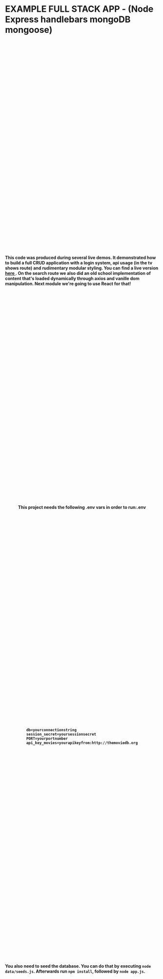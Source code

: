 # EXAMPLE FULL STACK APP - (Node Express handlebars mongoDB mongoose)

This code was produced during several live demos. It demonstrated how to build a full CRUD application with a login system, api usage (in the tv shows route) and rudimentary modular styling. You can find a live version<a href="https://movie-app-ironhack.herokuapp.com/"> here </a>. On the search route we also did an old school implementation of content that's loaded dynamically through axios and vanille dom manipulation. Next module we're going to use React for that!

This project needs the following .env vars in order to run:

.env
```
db=yourconnectionstring
session_secret=yoursessionsecret
PORT=yourportnumber
api_key_movies=yourapikeyfrom:http://themoviedb.org
```
You also need to seed the database. You can do that by executing `node data/seeds.js`. Afterwards run `npm install`, followed by `node app.js`.

<style>
    body{
        display: flex;
        justify-content: center;
        flex-wrap: wrap;    
        background-image: url("./public/images/curtains.jpg");
        background-opacity: 0.8;
        background-repeat: no-repeat;
        background-position: center;
        background-attachment: fixed;
        background-size: 100% auto;
        width: 100%;
        font-weight: bold;
        color:
    }
</style>